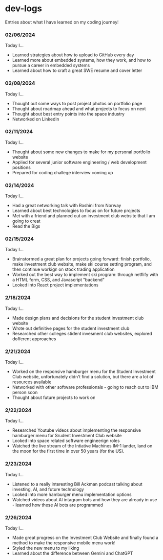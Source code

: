 # dev-logs
 Entries about what I have learned on my coding journey!

### 02/06/2024

Today I...
* Learned strategies about how to upload to GitHub every day
* Learned more about embedded systems, how they work, and how to pursue a career in embedded systems
* Learned about how to craft a great SWE resume and cover letter

### 02/08/2024

Today I...
* Thought out some ways to post project photos on portfolio page
* Thought about roadmap ahead and what projects to focus on next
* Thought about best entry points into the space industry
* Networked on LinkedIn

### 02/11/2024

Today I...
* Thought about some new changes to make for my personal portfolio website
* Applied for several junior software engineering / web development positions
* Prepared for coding challege interview coming up

### 02/14/2024

Today I...
* Had a great networking talk with Roshini from Norway
* Learned about best technologies to focus on for future projects
* Met with a friend and planned out an investment club website that I am going to creat
* Read the Bigs

### 02/15/2024

Today I...
* Brainstormed a great plan for projects going forward: finish portfolio, make investment club website, make ski course setting program, and then continue workign on stock trading application
* Worked out the best way to implement ski program: through netflify with a HTML form, CSS, and Javascript "backend"
* Looked into React project implementations

### 2/18/2024

Today I...
* Made design plans and decisions for the student investment club website
* Wrote out definitive pages for the student investment club
* Researched other colleges stident invesment club websites, explored dofferent approaches

### 2/21/2024

Today I...
* Worked on the responsive hamburger menu for the Student Investment Club website, unfortunately didn't find a solution, but there are a lot of resources available
* Networked with other software professionals - going to reach out to IBM person soon
* Thought about future projects to work on

### 2/22/2024

Today I...
* Researched Youtube videos about implementing the responsive hamburger menu for Srudent Investment Club website
* Looked into space related software engineerign roles
* Watched the live stream of the Intiative Machines IM-1 lander, land on the moon for the first time in over 50 years (for the US).

### 2/23/2024

Today I...
* Listened to a really interesting Bill Ackman podcast talking about investing, AI, and future technology
* Looked into more hamburger menu implementation options
* Watched videos about AI intagram bots and how they are already in use - learned how these AI bots are programmed

### 2/26/2024

Today I...
* Made great progress on the Investment Club Website and finally found a method to make the responsive mobile menu work!
* Styled the new menu to my liking
* Learned about the difference between Gemini and ChatGPT
